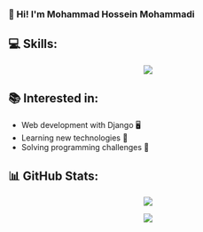 ### 👋 Hi! I'm Mohammad Hossein Mohammadi

## 💻 **Skills**: 
<p align="center">
  <a href="#">
    <img src="https://simpleskill.icons.workers.dev/svg?i=python,django,postgresql,git,linux,celery,redis,pytest&theme=dark" />
  </a>
</p>

## 📚 **Interested in:**  
- Web development with Django 🖥️  
- Learning new technologies 📖  
- Solving programming challenges 🎯  

## 📊 **GitHub Stats:**  
<p align="center">
  <img src="https://github-readme-stats.vercel.app/api?username=MohammadHossein007&show_icons=true&theme=dark"/>  
</p>
<p align="center">
  <img src="https://github-readme-stats.vercel.app/api/top-langs/?username=MohammadHossein007&layout=compact&theme=dark"/>
</p>

